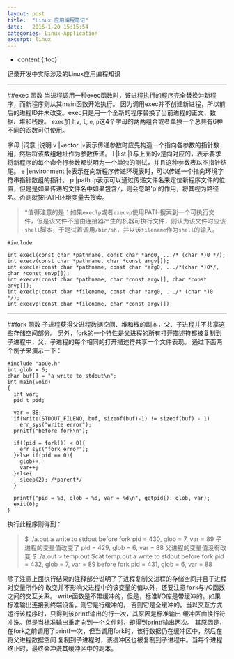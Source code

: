 ```yaml
---
layout: post
title:  "Linux 应用编程笔记"
date:   2016-1-20 15:15:54
categories: Linux-Application
excerpt: linux
---
```


* content
{:toc}

记录开发中实际涉及的Linux应用编程知识

---

##exec 函数
当进程调用一种exec函数时，该进程执行的程序完全替换为新程序，而新程序则从其main函数开始执行。
因为调用exec并不创建新进程，所以前后的进程ID并未改变。exec只是用一个全新的程序替换了当前进程的正文、数据、堆和栈段。
`exec`加上`v`, `l`, `e`, `p`这4个字母的两两组合或者单独一个总共有6种不同的函数可供使用。

字母	|词意	|说明
v		|vector	|`v`表示传递参数时应先构造一个指向各参数的指针数组，然后将该数组地址作为参数传递。
l		|list	|`l`与上面的`v`是向对应的，表示要求将新程序的每个命令行参数都说明为一个单独的测试，并且这种参数表以空指针结尾。
e		|environment	|`e`表示在向新程序传递环境表时，可以传递一个指向环境字符串指针数组的指针。
p		|path	|`p`表示可以通过传递文件名来定位新程序文件的位置，但是是如果传递的文件名中如果包含`/`，则会忽略'p'的作用，将其视为路径名。否则就按PATH环境变量去搜索。

> *值得注意的是：如果`execlp`或者`execvp`使用PATH搜索到一个可执行文件，但是该文件不是由连接器产生的机器可执行文件，则认为该文件时应该`shell`脚本，于是试着调用`/bin/sh`，并以该`filename`作为`shell`的输入。

<pre><code>#include <unistd.h>

int execl(const char *pathname, const char *arg0, .../* (char *)0 */);
int execv(const char *pathname, char *const argv[]);
int execle(const char *pathname, const char *arg0, .../*(char *)0*/, char *const envp[]);
int execve(const char *pathname, char *const argv[], char *const envp[]);
int execlp(const char *filename, const char *arg0, .../* (char *)0 */);
int execvp(const char *filename, char *const argv[]);
</code></pre>

---

##fork 函数
子进程获得父进程数据空间、堆和栈的副本，父、子进程并不共享这些存储空间部分。
另外，fork的一个特性是父进程的所有打开描述符都被复制到子进程中，父、子进程的每个相同的打开描述符共享一个文件表现。
通过下面两个例子来演示一下：
<pre><code>#include "apue.h"
int glob = 6;
char buf[] = "a write to stdout\n";
int main(void)
{
  int var;
  pid_t pid;
  
  var = 88;
  if(write(STDOUT_FILENO, buf, sizeof(buf)-1) != sizeof(buf) - 1)
	err_sys("write error");
  prnitf("before fork\n");
  
  if((pid = fork()) < 0){
	err_sys("fork error");
  }else if(pid == 0){
	glob++;
	var++;
  }else{
	sleep(2); /*parent*/
  }
  
  printf("pid = %d, glob = %d, var = %d\n", getpid(). glob, var);
  exit(0);
}
</code></pre>

执行此程序则得到：

> $ ./a.out
> a write to stdout
> before fork
> pid = 430, glob = 7, var = 89 子进程的变量值改变了
> pid = 429, glob = 6, var = 88 父进程的变量值没有改变
> $ ./a.out > temp.out
> $cat temp.out
> a write to stdout
> before fork
> pid = 432, glob = 7, var = 89
> before fork 
> pid = 431, glob = 6, var = 88

除了注意上面执行结果的注释部分说明了子进程复制父进程的存储空间并且子进程对变量所作的
改变并不影响父进程中的该变量的值以外，还要注意`fork`与I/O函数之间的交互关系。
write函数是不带缓冲的，但是，标准I/O库是带缓冲的。如果标准输出连接到终端设备，则它是行缓冲的，
否则它是全缓冲的。当以交互方式运行该程序时，只得到该printf输出的行一次，其原因是标准输出
缓冲区由换行符冲洗。但是当标准输出重定向到一个文件时，却得到printf输出两次。
其原因是，在fork之前调用了printf一次，但当调用fork时，该行数据仍在缓冲区中，然后在将父进程数据空间
复制到子进程时，该缓冲区也被复制到子进程中。当每个进程终止时，最终会冲洗其缓冲区中的副本。





